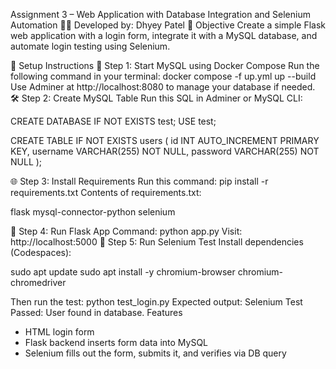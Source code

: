 Assignment 3 – Web Application with Database Integration and Selenium Automation
👨‍💻 Developed by:
Dhyey Patel
📝 Objective
Create a simple Flask web application with a login form, integrate it with a MySQL database, and automate login testing using Selenium.


🚀 Setup Instructions
🐳 Step 1: Start MySQL using Docker Compose
Run the following command in your terminal:
docker compose -f up.yml up --build
Use Adminer at http://localhost:8080 to manage your database if needed.
🛠️ Step 2: Create MySQL Table
Run this SQL in Adminer or MySQL CLI:

CREATE DATABASE IF NOT EXISTS test;
USE test;

CREATE TABLE IF NOT EXISTS users (
    id INT AUTO_INCREMENT PRIMARY KEY,
    username VARCHAR(255) NOT NULL,
    password VARCHAR(255) NOT NULL
);

🌐 Step 3: Install Requirements
Run this command:
pip install -r requirements.txt
Contents of requirements.txt:

flask
mysql-connector-python
selenium

🔧 Step 4: Run Flask App
Command:
python app.py
Visit: http://localhost:5000
🧪 Step 5: Run Selenium Test
Install dependencies (Codespaces):

sudo apt update
sudo apt install -y chromium-browser chromium-chromedriver

Then run the test:
python test_login.py
Expected output:
Selenium Test Passed: User found in database.
 Features
- HTML login form
- Flask backend inserts form data into MySQL
- Selenium fills out the form, submits it, and verifies via DB query

